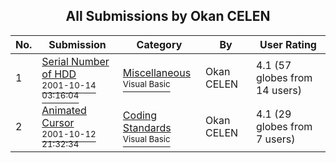 ﻿<div align="center">

## All Submissions by Okan CELEN

</div>

No.  | Submission | Category | By   | User Rating
---- | ---------- | -------- | ---- | -----------
1 | [Serial Number of HDD<br /><sup>2001-10-14 03:16:04</sup>](https://github.com/Planet-Source-Code/okan-celen-serial-number-of-hdd__1-28069) | [Miscellaneous<br /><sup>Visual Basic</sup>](../ByCategory/miscellaneous__1-1.md) | Okan CELEN | 4.1 (57 globes from 14 users)
2 | [Animated Cursor<br /><sup>2001-10-12 21:32:34</sup>](https://github.com/Planet-Source-Code/okan-celen-animated-cursor__1-28024) | [Coding Standards<br /><sup>Visual Basic</sup>](../ByCategory/coding-standards__1-43.md) | Okan CELEN | 4.1 (29 globes from 7 users)
